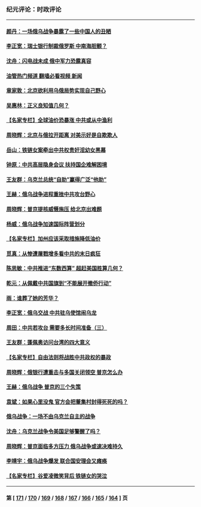 ### 纪元评论：时政评论
---
#### [颜丹：一场俄乌战争暴露了一些中国人的丑陋](../../pages/nsc1025/n13616676.md?03030330) 
#### [李正宽：瑞士银行制裁俄罗斯 中南海胆颤？](../../pages/nsc1025/n13615858.md?03030330) 
#### [沈舟：闪电战未成 俄中军力恐露真容](../../pages/nsc1025/n13615571.md?03030330) 
#### [油管热门频道 翻墙必看视频 新闻](ok?03030330)
#### [章家敦：北京欲利用乌俄局势实现自己野心](../../pages/nsc1025/n13615057.md?03030330) 
#### [吴惠林：正义良知值几何？](../../pages/nsc1025/n13614308.md?03030330) 
#### [【名家专栏】全球油价恐暴涨 中共或从中渔利](../../pages/nsc1025/n13613959.md?03030330) 
#### [周晓辉：北京与俄拉开距离 对美示好是自欺欺人](../../pages/nsc1025/n13613807.md?03030330) 
#### [岳山：铁链女案牵出中共权贵奸淫幼女黑幕](../../pages/nsc1025/n13612939.md?03030330) 
#### [钟原：中共高层隐身会议 扶持国企难解困境](../../pages/nsc1025/n13612792.md?03030330) 
#### [王友群：乌克兰总统“自助”赢得广泛“他助”](../../pages/nsc1025/n13612495.md?03030330) 
#### [王赫：俄乌战争进程重挫中共攻台野心](../../pages/nsc1025/n13612241.md?03030330) 
#### [周晓辉：普京提核威慑施压 给北京出难题](../../pages/nsc1025/n13612126.md?03030330) 
#### [杨威：俄乌战争加速国际阵营划分](../../pages/nsc1025/n13612286.md?03030330) 
#### [【名家专栏】加州应该采取措施降低油价](../../pages/nsc1025/n13611457.md?03030330) 
#### [觅真：从惨遭屠戮增多看中共的末日疯狂](../../pages/nsc1025/n13611188.md?03030330) 
#### [陈思敏：中共推进“东数西算” 超赶美国胜算几何？](../../pages/nsc1025/n13611087.md?03030330) 
#### [乾元：从佩戴中共国旗到“不能展开撤侨行动”](../../pages/nsc1025/n13611002.md?03030330) 
#### [雨：谁葬了她的芳华？](../../pages/nsc1025/n13610941.md?03030330) 
#### [李正宽：俄乌交战 中共驻乌使馆闹乌龙](../../pages/nsc1025/n13609644.md?03030330) 
#### [周田：中共若攻台 需要多长时间准备（三）](../../pages/nsc1025/n13609709.md?03030330) 
#### [王友群：蓬佩奥访问台湾的四大意义](../../pages/nsc1025/n13609549.md?03030330) 
#### [【名家专栏】自由法则将战胜中共政权的暴政](../../pages/nsc1025/n13607993.md?03030330) 
#### [周晓辉：俄银行遭重击与多国关闭领空 普京怎么办](../../pages/nsc1025/n13609223.md?03030330) 
#### [王赫：俄乌战争 普京的三个失策](../../pages/nsc1025/n13608477.md?03030330) 
#### [袁斌：如果心里没鬼 官方会把董集村封得死死的吗？](../../pages/nsc1025/n13608371.md?03030330) 
#### [俄乌战争：一场不由乌克兰自主的战争](../../pages/nsc1025/n13607620.md?03030330) 
#### [沈舟：乌克兰战争令美国足够警醒了吗？](../../pages/nsc1025/n13607475.md?03030330) 
#### [周晓辉：普京面临多方压力 俄乌战争或速决难持久](../../pages/nsc1025/n13607422.md?03030330) 
#### [李靖宇：俄乌战争爆发 联合国安理会又瘫痪](../../pages/nsc1025/n13607463.md?03030330) 
#### [【名家专栏】谷爱凌微笑背后 铁链女的哭泣](../../pages/nsc1025/n13607117.md?03030330) 

---
#### 第 [ [171](./171.md?03030330) / [170](./170.md?03030330) / [169](./169.md?03030330) / [168](./168.md?03030330) / [167](./167.md?03030330) / [166](./166.md?03030330) / [165](./165.md?03030330) / [164](./164.md?03030330) ] 页
